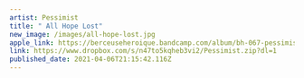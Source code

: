 ```yaml
---
artist: Pessimist
title: " All Hope Lost"
new_image: /images/all-hope-lost.jpg
apple_link: https://berceuseheroique.bandcamp.com/album/bh-067-pessimist-all-hope-lost
link: https://www.dropbox.com/s/n47to5kqheb3vi2/Pessimist.zip?dl=1
published_date: 2021-04-06T21:15:42.116Z
---
```

